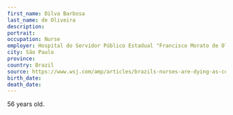 ```yaml
---
first_name: Dilva Barbosa
last_name: de Oliveira
description: 
portrait: 
occupation: Nurse
employer: Hospital do Servidor Público Estadual "Francisco Morato de Oliveira" (HSPE-FMO)
city: São Paulo
province: 
country: Brazil
source: https://www.wsj.com/amp/articles/brazils-nurses-are-dying-as-covid-19-overwhelms-hospitals-11589843694
birth_date: 
death_date: 
---
```


56 years old.